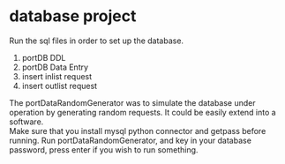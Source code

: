 # database project
Run the sql files in order to set up the database.
1. portDB DDL
2. portDB Data Entry
3. insert inlist request
4. insert outlist request

The portDataRandomGenerator was to simulate the database under operation by generating random requests.
It could be easily extend into a software. \
Make sure that you install mysql python connector and getpass before running.
Run portDataRandomGenerator, and key in your database password, press enter
if you wish to run something.
